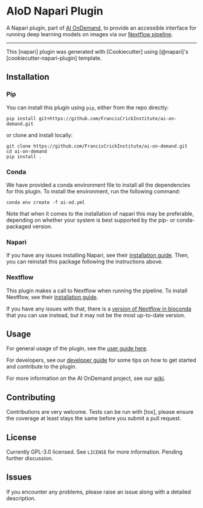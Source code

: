 # AIoD Napari Plugin

A Napari plugin, part of [AI OnDemand](https://github.com/FrancisCrickInstitute/AIoD-Model-Registry/wiki), to provide an accessible interface for running deep learning models on images via our [Nextflow pipeline](https://github.com/FrancisCrickInstitute/Segment-Flow).

----------------------------------

This [napari] plugin was generated with [Cookiecutter] using [@napari]'s [cookiecutter-napari-plugin] template.

## Installation
### Pip
You can install this plugin using `pip`, either from the repo directly:

    pip install git+https://github.com/FrancisCrickInstitute/ai-on-demand.git

or clone and install locally:

    git clone https://github.com/FrancisCrickInstitute/ai-on-demand.git
    cd ai-on-demand
    pip install .

### Conda
We have provided a conda environment file to install all the dependencies for this plugin. To install the environment, run the following command:

    conda env create -f ai-od.yml

Note that when it comes to the installation of napari this may be preferable, depending on whether your system is best supported by the pip- or conda-packaged version.

### Napari
If you have any issues installing Napari, see their [installation guide](https://napari.org/stable/tutorials/fundamentals/installation.html). Then, you can reinstall this package following the instructions above.

### Nextflow
This plugin makes a call to Nextflow when running the pipeline. To install Nextflow, see their [installation guide](https://www.nextflow.io/docs/latest/install.html).

If you have any issues with that, there is a [version of Nextflow in bioconda](https://anaconda.org/bioconda/nextflow) that you can use instead, but it may not be the most up-to-date version.

## Usage
For general usage of the plugin, see the [user guide here](user_guide.md).

For developers, see our [developer guide](developer_guide.md) for some tips on how to get started and contribute to the plugin.

For more information on the AI OnDemand project, see our [wiki](https://github.com/FrancisCrickInstitute/AIoD-Model-Registry/wiki).

## Contributing

Contributions are very welcome. Tests can be run with [tox], please ensure the coverage at least stays the same before you submit a pull request.

## License

Currently GPL-3.0 licensed. See `LICENSE` for more information. Pending further discussion.

## Issues

If you encounter any problems, please raise an issue along with a detailed description.
